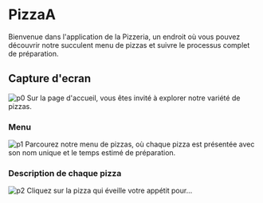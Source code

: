 # PizzaA
Bienvenue dans l'application de la Pizzeria, un endroit où vous pouvez découvrir notre succulent menu de pizzas et suivre le processus complet de préparation.
## Capture d'ecran
![p0](https://github.com/WiamMerjane/PizzaA/assets/116950948/d1f671cb-a4b8-473c-8253-0f2b400cd3b7)
Sur la page d'accueil, vous êtes invité à explorer notre variété de pizzas.
### Menu
![p1](https://github.com/WiamMerjane/PizzaA/assets/116950948/cf14f90a-d021-4698-a8bc-4a63082b6c0e)
Parcourez notre menu de pizzas, où chaque pizza est présentée avec son nom unique et le temps estimé de préparation.

### Description de chaque pizza
![p2](https://github.com/WiamMerjane/PizzaA/assets/116950948/f90206c7-b40d-4088-937a-26e52421a9a6)
Cliquez sur la pizza qui éveille votre appétit pour...
